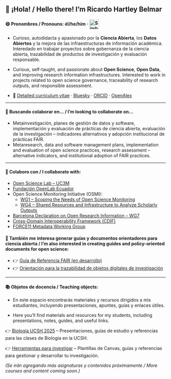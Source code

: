 ## 👋 ¡Hola! / Hello there! I’m Ricardo Hartley Belmar 
#### 😄 Pronombres / Pronouns: él/he/him · <img src="https://upload.wikimedia.org/wikipedia/commons/9/91/Neurodiversity_Symbol.svg" alt="Símbolo de neurodiversidad" width="30" style="vertical-align:middle;" />

- Curioso, autodidacta y apasionado por la **Ciencia Abierta**, los **Datos Abiertos** y la mejora de las infraestructuras de información académica. Interedado en trabajar proyectos sobre gobernanza de la ciencia abierta, trazabilidad de productos de investigación y evaluación responsable.   
- Curious, self-taught, and passionate about **Open Science**, **Open Data**, and improving research information infrastructures. Interested to work in projects related to open science governance, traceability of research outputs, and responsible assessment. 

- 📄 [Detailed curriculum vitae](https://docs.google.com/document/d/1a3fn09eBj47QuD2CmCYOhYb-eeu5DEeHKggPJnGZW1w/edit?usp=sharing) · [Bluesky](https://bsky.app/profile/ricardohartley.bsky.social) · [ORCID](https://orcid.org/0000-0002-2544-587X) · [OpenAlex](https://openalex.org/A5077204313)

---

#### 👯 Buscando colaborar en... / I’m looking to collaborate on...

- Metainvestigación, planes de gestión de datos y software, implementación y evaluación de prácticas de ciencia abierta, evaluación de la investigación – indicadores alternativos y adopción institucional de prácticas FAIR.  
- Metaresearch, data and software management plans, implementation and evaluation of open science practices, research assessment – alternative indicators, and institutional adoption of FAIR practices.

---

#### 🔭 Colaboro con / I collaborate with:  

  - [Open Science Lab – UC3M](https://opensciencelab.uc3m.es)  
  - [Fundación OpenLab Ecuador](https://openlab.ec)  
  - Open Science Monitoring Initiative (OSMI):  
    - [WG1 – Scoping the Needs of Open Science Monitoring](https://open-science-monitoring.org/working-groups/wg1-scoping-the-needs-of-open-science-monitoring/)  
    - [WG4 – Shared Resources and Infrastructure to Analyze Scholarly Outputs](https://open-science-monitoring.org/working-groups/wg4-shared-resources-and-infrastructure-to-analyze-scholarly-outputs/)  
  - [Barcelona Declaration on Open Research Information – WG7](https://barcelona-declaration.org)
  - [Cross-Domain Interoperability Framework (CDIF)](https://worldfair-project.eu/cdif/)  
  - [FORCE11 Metadata Working Group](https://force11.org)

#### 🧾 También me interesa generar guías y documentos orientadores para ciencia abierta / I’m also interested in creating guides and policy-oriented documents for open science:

- 👉 [Guía de Referencia FAIR (en desarrollo)](https://github.com/ricnadamas/docs/blob/main/FAIR/GuiaReferencia.md)  
- 👉 [Orientación para la trazabilidad de objetos digitales de investigación](https://github.com/ricnadamas/docs/blob/main/OpenScience/traceabilityda.md)

---

#### 📚 Objetos de docencia / Teaching objects:

  - En este espacio encontrarás materiales y recursos dirigidos a mis estudiantes, incluyendo presentaciones, apuntes, guías y enlaces útiles.  
  
  - Here you’ll find materials and resources for my students, including presentations, notes, guides, and useful links.

  👉 [Biología UCSH 2025](https://sites.google.com/view/eilein/docencia/biolog%C3%ADa-ucsh-2025) – Presentaciones, guías de estudio y referencias para las clases de Biología en la UCSH.
  
  👉 [Herramientas para investigar](https://sites.google.com/view/eilein/referenciando-usables/para-investigar) – Plantillas de Canvas, guías y referencias para gestionar y desarrollar tu investigación.

  *(Se irán agregando más asignaturas y contenidos próximamente / More courses and content coming soon.)*

